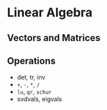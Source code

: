 # Linear Algebra

## Vectors and Matrices


## Operations

- det, tr, inv
- `+`, `-`, `*`, `/`
- `lu`, `qr`, `schur`
- svdvals, eigvals
